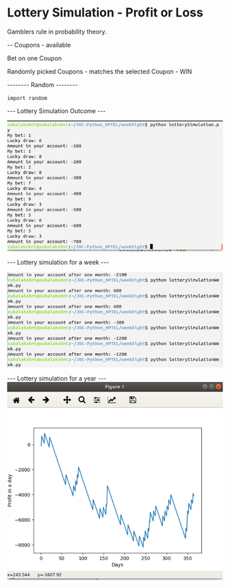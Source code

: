 # Lottery Simulation - Profit or Loss

Gamblers rule in probability theory.

-- Coupons  - available

Bet on one Coupon

Randomly picked Coupons - matches the selected Coupon - WIN

-------- Random --------

```python3
import random
```

--- Lottery Simulation Outcome ---

![](lotterySimulationOne.png)

--- Lottery simulation for a week ---

![](lotterySimulationExTwo.png)

--- Lottery simulation for a year ---
![](plotOfGamlingStimulationYear.png)
